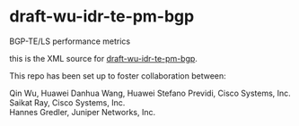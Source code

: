 draft-wu-idr-te-pm-bgp
======================

BGP-TE/LS performance metrics

this is the XML source for [draft-wu-idr-te-pm-bgp](http://tools.ietf.org/id/draft-wu-idr-te-pm-bgp).

This repo has been set up to foster collaboration between:

Qin Wu, Huawei
Danhua Wang, Huawei
Stefano Previdi, Cisco Systems, Inc.  
Saikat Ray, Cisco Systems, Inc.  
Hannes Gredler, Juniper Networks, Inc.  

